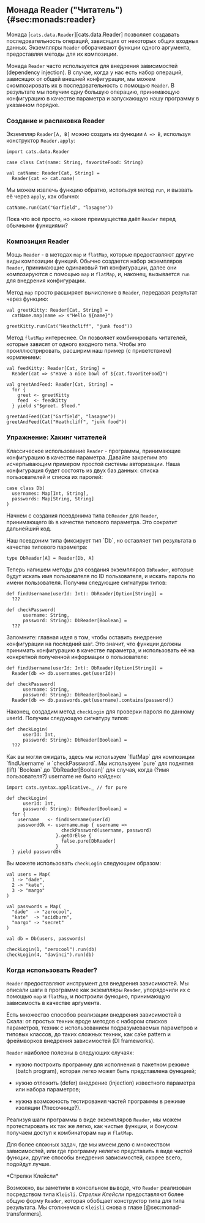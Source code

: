 ## Монада Reader ("Читатель") {#sec:monads:reader}

Монада [`cats.data.Reader`][cats.data.Reader]
позволяет создавать последовательность операций, зависящих от некоторых общих входных данных.
Экземпляры `Reader` оборачивают функции одного аргумента,
предоставляя методы для их композиции.

Монада `Reader` часто используется для внедрения зависимостей (dependency injection).
В случае, когда у нас есть набор операций,
зависящих от общей внешней конфигурации,
мы можем скомпозировать их в последовательность с помощью `Reader`.
В результате мы получим одну большую операцию,
принимающую конфигурацию в качестве параметра
и запускающую нашу программу в указанном порядке.

### Создание и распаковка Reader

Экземпляр `Reader[A, B]` можно создать из функции `A => B`,
используя конструктор `Reader.apply`:

```tut:book:silent
import cats.data.Reader
```

```tut:book
case class Cat(name: String, favoriteFood: String)

val catName: Reader[Cat, String] =
  Reader(cat => cat.name)
```

Мы можем извлечь функцию обратно,
используя метод `run`,
и вызвать её через `apply`, как обычно:

```tut:book
catName.run(Cat("Garfield", "lasagne"))
```

Пока что всё просто,
но какие преимущества даёт `Reader` перед обычными функциями?

### Композиция Reader

Мощь `Reader` - в методах `map` и `flatMap`,
которые предоставляют другие виды композиции функций.
Обычно создается набор экземпляров `Reader`,
принимающие одинаковый тип конфигурации,
далее они композируются с помощью `map` и `flatMap`,
и, наконец, вызывается `run` для внедрения конфигурации.

Метод `map` просто расширяет вычисление в `Reader`,
передавая результат через функцию:

```tut:book:silent
val greetKitty: Reader[Cat, String] =
  catName.map(name => s"Hello ${name}")
```

```tut:book
greetKitty.run(Cat("Heathcliff", "junk food"))
```

Метод `flatMap` интереснее.
Он позволяет комбинировать читателей, которые зависят от одного входного типа.
Чтобы это проиллюстрировать, расширим наш пример (с приветствием)
кормлением:

```tut:book:silent
val feedKitty: Reader[Cat, String] =
  Reader(cat => s"Have a nice bowl of ${cat.favoriteFood}")

val greetAndFeed: Reader[Cat, String] =
  for {
    greet <- greetKitty
    feed  <- feedKitty
  } yield s"$greet. $feed."
```

```tut:book
greetAndFeed(Cat("Garfield", "lasagne"))
greetAndFeed(Cat("Heathcliff", "junk food"))
```

### Упражнение: Хакинг читателей

Классическое использование `Reader` - программы,
принимающие конфигурацию в качестве параметра.
Давайте закрепим это исчерпывающим примером
простой системы авторизации.
Наша конфигурация будет состоять из двух баз данных:
списка пользователей и списка их паролей:

```tut:book:silent
case class Db(
  usernames: Map[Int, String],
  passwords: Map[String, String]
)
```

Начнем с создания псевдонима типа `DbReader` для
`Reader`, принимающего `Db` в качестве типового параметра.
Это сократит дальнейший код.

<div class="solution">
Наш псевдоним типа фиксирует тип `Db`,
но оставляет тип результата в качестве типового параметра:

```tut:book:silent
type DbReader[A] = Reader[Db, A]
```
</div>

Теперь напишем методы для создания экземпляров `DbReader`,
которые будут искать имя пользователя по ID пользователя, и
искать пароль по имени пользователя.
Получим следующие сигнатуры типов:

```tut:book:silent
def findUsername(userId: Int): DbReader[Option[String]] =
  ???

def checkPassword(
      username: String,
      password: String): DbReader[Boolean] =
  ???
```

<div class="solution">
Запомните: главная идея в том, чтобы оставить внедрение конфигурации на последний шаг.
Это значит, что функции должны принимать конфигурацию в качестве параметра,
и использовать её на конкретной полученной информации о пользователе:

```tut:book:silent
def findUsername(userId: Int): DbReader[Option[String]] =
  Reader(db => db.usernames.get(userId))

def checkPassword(
      username: String,
      password: String): DbReader[Boolean] =
  Reader(db => db.passwords.get(username).contains(password))
```

</div>

Наконец, создадим метод `checkLogin`
для проверки пароля по данному userId.
Получим следующую сигнатуру типов:

```tut:book:silent
def checkLogin(
      userId: Int,
      password: String): DbReader[Boolean] =
  ???
```

<div class="solution">
Как вы могли ожидать,
здесь мы используем `flatMap` для композиции `findUsername` и `checkPassword`.
Мы используем `pure` для поднятия (lift) `Boolean` до `DbReader[Boolean]` для случая,
когда (?имя пользователя?) username не было найдено:

```tut:book:silent
import cats.syntax.applicative._ // for pure

def checkLogin(
      userId: Int,
      password: String): DbReader[Boolean] =
  for {
    username   <- findUsername(userId)
    passwordOk <- username.map { username =>
                    checkPassword(username, password)
                  }.getOrElse {
                    false.pure[DbReader]
                  }
  } yield passwordOk
```
</div>

Вы можете использовать `checkLogin` следующим образом:

```tut:book:silent
val users = Map(
  1 -> "dade",
  2 -> "kate",
  3 -> "margo"
)

val passwords = Map(
  "dade"  -> "zerocool",
  "kate"  -> "acidburn",
  "margo" -> "secret"
)

val db = Db(users, passwords)
```

```tut:book
checkLogin(1, "zerocool").run(db)
checkLogin(4, "davinci").run(db)
```

### Когда использовать Reader?

`Reader` предоставляют инструмент для внедрения зависимостей.
Мы описали шаги в программе как экземпляры `Reader`,
упорядочили их с помощью `map` и `flatMap`,
и построили функцию, принимающую зависимость в качестве аргумента.

Есть множество способов реализации внедрения зависимостей в Скала:
от простых техник вроде методов с набором списков параметров,
техник с использованием подразумеваемых параметров и типовых классов,
до таких сложных техник, как cake pattern и фреймворков внедрения зависимостей (DI frameworks).

`Reader` наиболее полезны в следующих случаях:

- нужно построить программу для исполнения в пакетном режиме (batch program),
  которая легко может быть представлена функцией;

- нужно отложить (defer) внедрение (injection) известного параметра
  или набора параметров;

- нужна возможность тестирования
  частей программы в режиме изоляции (?песочнице?).

Реализуя шаги программы в виде экземпляров `Reader`,
мы можем протестировать их так же легко, как чистые функции,
и бонусом получаем доступ к комбинаторам `map` и `flatMap`.

Для более сложных задач, где мы имеем дело с множеством зависимостей,
или где программу нелегко представить в виде чистой функции,
другие способы внедрения зависимостей, скорее всего, подойдут лучше.

<div class="callout callout-warning">
  *Стрелки Клейсли*

  Возможно, вы заметили в консольном выводе,
  что `Reader` реализован посредством типа `Kleisli`.
  *Стрелки Клейсли* предоставляют более общую форму `Reader`,
  которая обобщает конструктор типа для типа результата.
  Мы столкнемся с `Kleisli` сновa в главе [@sec:monad-transformers].
</div>
